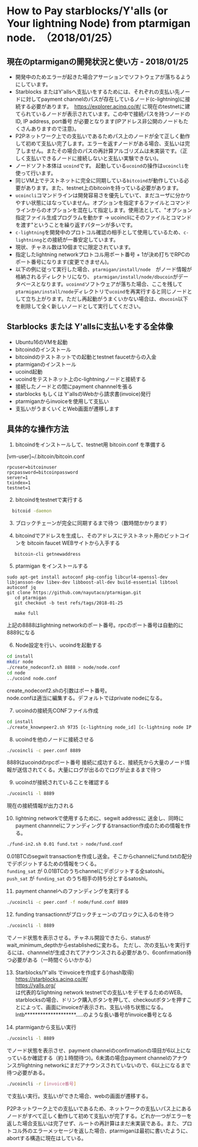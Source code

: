 # How to Pay starblocks/Y'alls (or Your lightning Node) from ptarmigan node.　（2018/01/25）

## 現在のptarmiganの開発状況と使い方 - 2018/01/25
- 開発中のためエラーが起きた場合アサーションでソフトウェアが落ちるようにしています。
- Starblocks またはY'allsへ支払いをするためには、それぞれの支払い先ノードに対してpayment channelのパスが存在しているノード(c-lightning)に接続する必要があります。　https://explorer.acinq.co/#/
に現在のtestnetに建てられているノードが表示されています。この中で接続パスを持つノードのID, IP address, port番号 が必要となります(IPアドレス非公開のノードもたくさんありますので注意)。
- P2Pネットワーク上での支払いであるためパス上のノードが全て正しく動作して初めて支払い完了します。エラーを返すノードがある場合、支払いは完了しません。またその場合のパスの再計算アルゴリズムは未実装です。（正しく支払いできるノードに接続しないと支払い実験できない)。
- ノードソフト本体は ```ucoind```です。    起動している```ucoind```の操作は```ucoincli```を使って行います。
- 同じVM上でテストネットに完全に同期している```bitcoind```が動作している必要があります。また、testnet上のbitcoinを持っている必要があります。
- ```ucoincli```コマンドラインは開発容易さを優先していて、まだユーザに分かりやすい状態にはなっていません。オプションを指定するファイルとコマンドラインからのオプションを混在して指定します。使用法として、"オプション指定ファイル生成プログラムを動かす ->  ucoincliにそのファイルとコマンドを渡す"ということを繰り返すパターンが多いです。
- ```c-lightning```を開発中のプロトコル確認の相手として使用しているため、```c-lightninng```との接続が一番安定しています。
- 現状、チャネル数は10個までに限定されています。
- 指定したlightning networkプロトコル用ポート番号 + 1が決め打ちでRPCのポート番号になります(変更できません)。
- 以下の例に従って実行した場合、```ptarmigan/install/node```　がノード情報が格納されるディレクトリになり、 ```ptarmigan/install/node/dbucoin```がデータベースとなります。```ucoinnd```ソフトウェアが落ちた場合、ここを残して ```ptarmigan/install/node```ディレクトリで```ucoind```を再実行すると同じノードとして立ち上がります。ただし再起動がうまくいかない場合は、```dbucoin```以下を削除して全く新しいノードとして実行してください。


## Starblocks または Y'allsに支払いをする全体像
- Ubuntu16のVMを起動
- bitcoindのインストール
- bitcoindのテストネットでの起動とtestnet faucetからの入金
- ptarmiganのインストール
- ucoind起動
- ucoindをテストネット上のc-lightningノードと接続する
- 接続したノードとの間にpayment channnelを張る
- starblocks もしくは Y'allsのWebから請求書(invoice)発行
- ptarmiganからinvoiceを使用して支払い
- 支払いがうまくいくとWeb画面が遷移します

## 具体的な操作方法


1. bitcoindをインストールして、testnet用 bitcoin.conf を準備する

 [vm-user]~/.bitcoin/bitcoin.conf
```text
rpcuser=bitcoinuser
rpcpassword=bitcoinpassword
server=1
txindex=1
testnet=1
```

2. bitcoindをtestnetで実行する
```bash
  bitcoid -daemon
```
3. ブロックチェーンが完全に同期するまで待つ（数時間かかります）

4. bitcoindでアドレスを生成し、そのアドレスにテストネット用のビットコインを bitcoin faucet WEBサイトから入手する
```bash
   bitcoin-cli getnewaddress
```

5. ptarmigan をインストールする
```
sudo apt-get install autoconf pkg-config libcurl4-openssl-dev libjansson-dev libev-dev libboost-all-dev build-essential libtool autoconf jq
git clone https://github.com/nayutaco/ptarmigan.git
   cd ptarmigan
   git checkout -b test refs/tags/2018-01-25

   make full
```
上記の8888はlightning networkのポート番号。rpcのポート番号は自動的に8889になる

6. Node設定を行い、ucoindを起動する
```bash
cd install
mkdir node
./create_nodeconf2.sh 8888 > node/node.conf
cd node
../ucoind node.conf
```
create_nodeconf2.shの引数はポート番号。  
node.confは適当に編集する。デフォルトではprivate nodeになる。

7. ucoindの接続先CONFファイル作成
```bash
cd install
./create_knownpeer2.sh 9735 [c-lightning node_id] [c-lightning node IP address] > peer.conf
```

8. ucoindを他のノードに接続させる
```bash
./ucoincli -c peer.conf 8889
```
8889はucoindのrpcポート番号
接続に成功すると、接続先から大量のノード情報が送信されてくる。大量にログが出るのでログが止まるまで待つ

9. ucoindが接続されていることを確認する
```bash
./ucoincli -l 8889
```
現在の接続情報が出力される

10. lightning networkで使用するために、segwit addressに
送金し、同時にpayment channnelにファンディングするtransaction作成のための情報を作る。
```bash
./fund-in2.sh 0.01 fund.txt > node/fund.conf
```
0.01BTCのsegwit transactionを作成し送金。そこからchannelにfund.txtの配分でデポジットするための情報をつくる。  
`funding_sat` が 0.01BTCのうちchannelにデポジットする全satoshi。  
`push_sat` が `funding_sat` のうち相手の持ち分とするsatoshi。

11. payment channelへのファンディングを実行する
```bash
./ucoincli -c peer.conf -f node/fund.conf 8889
```

12. funding transactionnがブロックチェーンのブロックに入るのを待つ
 ```bash
./ucoincli -l 8889
```
でノード状態を表示させる。チャネル開設できたら、statusがwait_minimum_depthからestablishedに変わる。
ただし、次の支払いを実行するには、channnelが生成されてアナウンスされる必要があり、6confirmation待つ必要がある（一時間ぐらいかかる）

13. Starblocks/Y'alls でinvoiceを作成する(rhash取得)
https://starblocks.acinq.co/#/  
https://yalls.org/  
は代表的なlightning network testnetでの支払いをデモするためのWEB。starblocksの場合、ドリンク購入ボタンを押して、checkoutボタンを押すことによって、画面にinvoiceが表示され、支払い待ち状態になる。 lntb********************.....のような長い番号がinvoice番号となる

14. ptarmiganから支払い実行
```bash
./ucoincli -l 8889
```
でノード状態を表示させ、payment channelのconfirmationの項目が6以上になっているか確認する（約１時間待つ)。6未満の場合payment channelのアナウンスがlightning networkにまだアナウンスされていないので、6以上になるまで待つ必要がある。
```bash
./ucoincli -r [invoice番号]
```
で支払い実行。支払いができた場合、webの画面が遷移する。

P2Pネットワーク上での支払いであるため、ネットワークの支払いパス上にあるノードがすべて正しく動作して初めて支払いが完了する。どれか一つがエラーを返した場合支払いは完了せず、ルートの再計算はまだ未実装である。また、プロトコル外のエラーメッセージを返した場合、ptarmiganは最初に書いたように、abortする構造に現在はしている。
